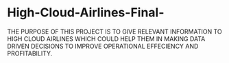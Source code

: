 # High-Cloud-Airlines-Final-
THE PURPOSE OF THIS PROJECT IS TO GIVE RELEVANT INFORMATION TO HIGH CLOUD AIRLINES WHICH COULD HELP THEM IN MAKING DATA DRIVEN DECISIONS TO IMPROVE OPERATIONAL EFFECIENCY AND PROFITABILITY.
